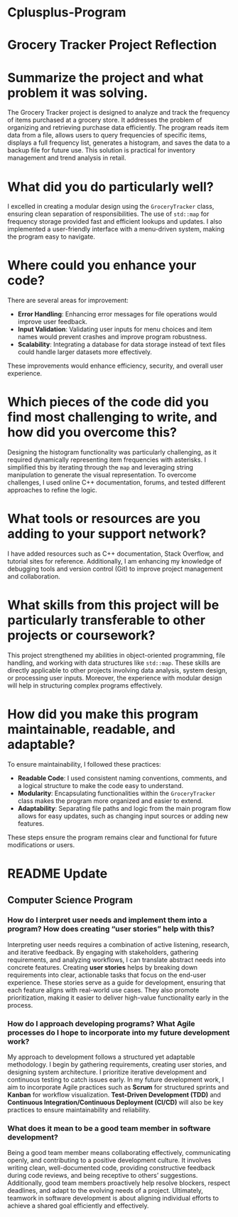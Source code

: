 # Cplusplus-Program
# Grocery Tracker Project Reflection

# Summarize the project and what problem it was solving.  
The Grocery Tracker project is designed to analyze and track the frequency of items purchased at a grocery store. It addresses the problem of organizing and retrieving purchase data efficiently. The program reads item data from a file, allows users to query frequencies of specific items, displays a full frequency list, generates a histogram, and saves the data to a backup file for future use. This solution is practical for inventory management and trend analysis in retail.

# What did you do particularly well?  
I excelled in creating a modular design using the `GroceryTracker` class, ensuring clean separation of responsibilities. The use of `std::map` for frequency storage provided fast and efficient lookups and updates. I also implemented a user-friendly interface with a menu-driven system, making the program easy to navigate.

# Where could you enhance your code?  
There are several areas for improvement:
- **Error Handling**: Enhancing error messages for file operations would improve user feedback.
- **Input Validation**: Validating user inputs for menu choices and item names would prevent crashes and improve program robustness.
- **Scalability**: Integrating a database for data storage instead of text files could handle larger datasets more effectively.  

These improvements would enhance efficiency, security, and overall user experience.

# Which pieces of the code did you find most challenging to write, and how did you overcome this?  
Designing the histogram functionality was particularly challenging, as it required dynamically representing item frequencies with asterisks. I simplified this by iterating through the `map` and leveraging string manipulation to generate the visual representation. To overcome challenges, I used online C++ documentation, forums, and tested different approaches to refine the logic.

# What tools or resources are you adding to your support network?  
I have added resources such as C++ documentation, Stack Overflow, and tutorial sites for reference. Additionally, I am enhancing my knowledge of debugging tools and version control (Git) to improve project management and collaboration.

# What skills from this project will be particularly transferable to other projects or coursework?  
This project strengthened my abilities in object-oriented programming, file handling, and working with data structures like `std::map`. These skills are directly applicable to other projects involving data analysis, system design, or processing user inputs. Moreover, the experience with modular design will help in structuring complex programs effectively.

# How did you make this program maintainable, readable, and adaptable?  
To ensure maintainability, I followed these practices:
- **Readable Code**: I used consistent naming conventions, comments, and a logical structure to make the code easy to understand.
- **Modularity**: Encapsulating functionalities within the `GroceryTracker` class makes the program more organized and easier to extend.
- **Adaptability**: Separating file paths and logic from the main program flow allows for easy updates, such as changing input sources or adding new features.

These steps ensure the program remains clear and functional for future modifications or users.

# README Update  

## Computer Science Program 

### How do I interpret user needs and implement them into a program? How does creating “user stories” help with this?  
Interpreting user needs requires a combination of active listening, research, and iterative feedback. By engaging with stakeholders, gathering requirements, and analyzing workflows, I can translate abstract needs into concrete features. Creating **user stories** helps by breaking down requirements into clear, actionable tasks that focus on the end-user experience. These stories serve as a guide for development, ensuring that each feature aligns with real-world use cases. They also promote prioritization, making it easier to deliver high-value functionality early in the process.  

### How do I approach developing programs? What Agile processes do I hope to incorporate into my future development work?  
My approach to development follows a structured yet adaptable methodology. I begin by gathering requirements, creating user stories, and designing system architecture. I prioritize iterative development and continuous testing to catch issues early. In my future development work, I aim to incorporate Agile practices such as **Scrum** for structured sprints and **Kanban** for workflow visualization. **Test-Driven Development (TDD)** and **Continuous Integration/Continuous Deployment (CI/CD)** will also be key practices to ensure maintainability and reliability.  

### What does it mean to be a good team member in software development?  
Being a good team member means collaborating effectively, communicating openly, and contributing to a positive development culture. It involves writing clean, well-documented code, providing constructive feedback during code reviews, and being receptive to others’ suggestions. Additionally, good team members proactively help resolve blockers, respect deadlines, and adapt to the evolving needs of a project. Ultimately, teamwork in software development is about aligning individual efforts to achieve a shared goal efficiently and effectively.  
